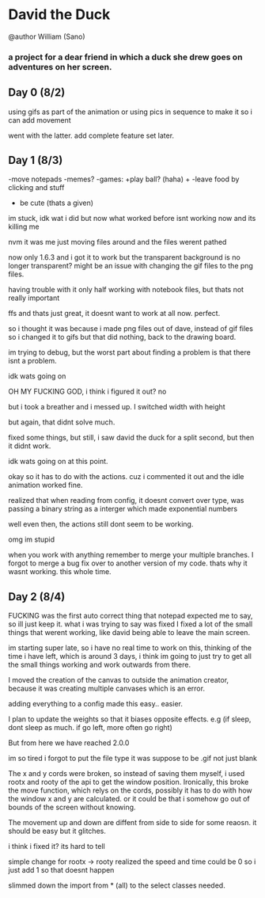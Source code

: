 # David the Duck
@author William (Sano)
### a project for a dear friend in which a duck she drew goes on adventures on her screen.

## Day 0 (8/2)
using gifs as part of the animation
or using pics in sequence to make it so i can add movement

went with the latter.
add complete feature set later.

## Day 1 (8/3)
-move notepads
-memes?
-games:
+play ball? (haha)
+
-leave food by clicking and stuff
- be cute (thats a given)

im stuck, idk wat i did but now what worked before isnt working now and its killing me

nvm it was me just moving files around and the files werent pathed

now only 1.6.3 and i got it to work but the transparent background is no longer transparent? might be an issue with changing the gif files
to the png files.

having trouble with it only half working with notebook files, but thats not really important

ffs and thats just great, it doesnt want to work at all now. perfect.

so i thought it was because i made png files out of dave, instead of gif files so i changed it to gifs 
but that did nothing, back to the drawing board.

im trying to debug, but the worst part about finding a problem is that there isnt a problem.

idk wats going on

OH MY FUCKING GOD, i think i figured it out?
no

but i took a breather and i messed up. I switched width with height

but again, that didnt solve much.

fixed some things, but still, i saw david the duck for a split second, but then it didnt work.

idk wats going on at this point.

okay so it has to do with the actions.
cuz i commented it out and the idle animation worked fine.

realized that when reading from config, it doesnt convert over type, was passing a binary string as a interger which made exponential numbers

well even then, the actions still dont seem to be working.

omg im stupid

when you work with anything remember to merge your multiple branches.
I forgot to merge a bug fix over to another version of my code. thats why it wasnt working. this whole time.

## Day 2 (8/4)

FUCKING was the first auto correct thing that notepad expected me to say, so ill just keep it.
what i was trying to say was fixed
I fixed a lot of the small things that werent working, like david being able to leave the main screen.

im starting super late, so i have no real time to work on this, thinking of the time i have left, which is around 
3 days, i think im going to just try to get all the small things working and work outwards from there.

I moved the creation of the canvas to outside the animation creator, because it was creating multiple canvases
which is an error.

adding everything to a config made this easy.. easier.

I plan to update the weights so that it biases opposite effects. e.g (if sleep, dont sleep as much. if go left, more often go right)

But from here we have reached 2.0.0

im so tired i forgot to put the file type it was suppose to be .gif not just blank

The x and y cords were broken, so instead of saving them myself, i used rootx and rooty of the api to get the window
position.
Ironically, this broke the move function, which relys on the cords, possibly it has to do with how the window x and y are calculated.
or it could be that i somehow go out of bounds of the screen without knowing.

The movement up and down are diffent from side to side for some reaosn.
it should be easy
but it glitches.

i think i fixed it? its hard to tell

simple change for rootx -> rooty 
realized the speed and time could be 0 so i just add 1 so that doesnt happen

slimmed down the import from * (all) to the select classes needed.